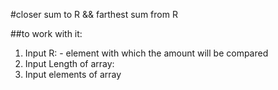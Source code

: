 #closer sum to R && farthest sum from R

##to work with it:  
1. Input R: - element with which the amount will be compared  
2. Input Length of array:  
3. Input elements of array  
